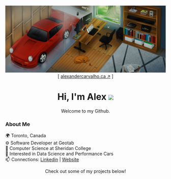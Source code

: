 <p align='center'>
    <a href='https://alexandercarvalho.ca' target='blank'><img src='./client/src/assets/alvx-wallpaper.jpg'/></a>
    [ <a href='https://alexandercarvalho.ca' target='blank'>alexandercarvalho.ca ↗︎</a> ]
    <h1 align='center'>Hi, I'm Alex <img width='25' src='https://user-images.githubusercontent.com/42378118/110234147-e3259600-7f4e-11eb-95be-0c4047144dea.gif'/></h1>
    <p align='center'>Welcome to my Github.</p>
</p>

### About Me
🌍 Toronto, Canada  
⚙️ Software Developer at Geotab  
🏫 Computer Science at Sheridan College  
🔭 Interested in Data Science and Performance Cars  
📫 Connections: [Linkedin](https://www.linkedin.com/in/-alexandercarvalho/) | [Website](https://www.alexandercarvalho.ca/) 

<p align='center'>Check out some of my projects below!</p>